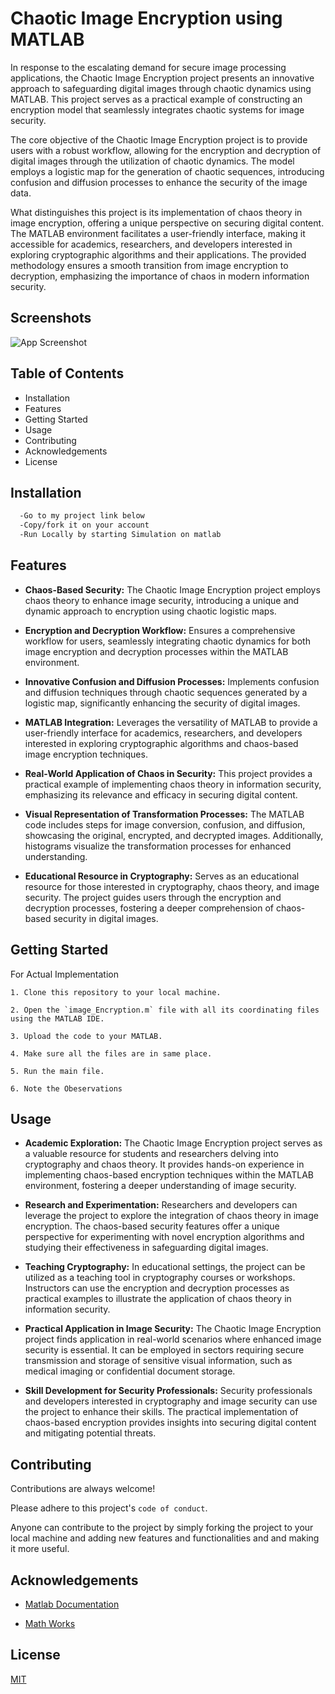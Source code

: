 
# Chaotic Image Encryption using MATLAB

In response to the escalating demand for secure image processing applications, the Chaotic Image Encryption project presents an innovative approach to safeguarding digital images through chaotic dynamics using MATLAB. This project serves as a practical example of constructing an encryption model that seamlessly integrates chaotic systems for image security.

The core objective of the Chaotic Image Encryption project is to provide users with a robust workflow, allowing for the encryption and decryption of digital images through the utilization of chaotic dynamics. The model employs a logistic map for the generation of chaotic sequences, introducing confusion and diffusion processes to enhance the security of the image data.

What distinguishes this project is its implementation of chaos theory in image encryption, offering a unique perspective on securing digital content. The MATLAB environment facilitates a user-friendly interface, making it accessible for academics, researchers, and developers interested in exploring cryptographic algorithms and their applications. The provided methodology ensures a smooth transition from image encryption to decryption, emphasizing the importance of chaos in modern information security.

## Screenshots

![App Screenshot](https://via.placeholder.com/468x300?text=App+Screenshot+Here)


## Table of Contents

- Installation
- Features
- Getting Started
- Usage
- Contributing
- Acknowledgements
- License
## Installation

```bash
  -Go to my project link below
  -Copy/fork it on your account
  -Run Locally by starting Simulation on matlab
```
    
## Features
- **Chaos-Based Security:** The Chaotic Image Encryption project employs chaos theory to enhance image security, introducing a unique and dynamic approach to encryption using chaotic logistic maps.

- **Encryption and Decryption Workflow:** Ensures a comprehensive workflow for users, seamlessly integrating chaotic dynamics for both image encryption and decryption processes within the MATLAB environment.

- **Innovative Confusion and Diffusion Processes:** Implements confusion and diffusion techniques through chaotic sequences generated by a logistic map, significantly enhancing the security of digital images.

- **MATLAB Integration:** Leverages the versatility of MATLAB to provide a user-friendly interface for academics, researchers, and developers interested in exploring cryptographic algorithms and chaos-based image encryption techniques.

- **Real-World Application of Chaos in Security:** This project provides a practical example of implementing chaos theory in information security, emphasizing its relevance and efficacy in securing digital content.

- **Visual Representation of Transformation Processes:** The MATLAB code includes steps for image conversion, confusion, and diffusion, showcasing the original, encrypted, and decrypted images. Additionally, histograms visualize the transformation processes for enhanced understanding.

- **Educational Resource in Cryptography:** Serves as an educational resource for those interested in cryptography, chaos theory, and image security. The project guides users through the encryption and decryption processes, fostering a deeper comprehension of chaos-based security in digital images.
## Getting Started

For Actual Implementation

    1. Clone this repository to your local machine.

    2. Open the `image_Encryption.m` file with all its coordinating files using the MATLAB IDE.

    3. Upload the code to your MATLAB.

    4. Make sure all the files are in same place.

    5. Run the main file.

    6. Note the Obeservations
## Usage

- **Academic Exploration:** The Chaotic Image Encryption project serves as a valuable resource for students and researchers delving into cryptography and chaos theory. It provides hands-on experience in implementing chaos-based encryption techniques within the MATLAB environment, fostering a deeper understanding of image security.

- **Research and Experimentation:** Researchers and developers can leverage the project to explore the integration of chaos theory in image encryption. The chaos-based security features offer a unique perspective for experimenting with novel encryption algorithms and studying their effectiveness in safeguarding digital images.

- **Teaching Cryptography:** In educational settings, the project can be utilized as a teaching tool in cryptography courses or workshops. Instructors can use the encryption and decryption processes as practical examples to illustrate the application of chaos theory in information security.

- **Practical Application in Image Security:** The Chaotic Image Encryption project finds application in real-world scenarios where enhanced image security is essential. It can be employed in sectors requiring secure transmission and storage of sensitive visual information, such as medical imaging or confidential document storage.

- **Skill Development for Security Professionals:** Security professionals and developers interested in cryptography and image security can use the project to enhance their skills. The practical implementation of chaos-based encryption provides insights into securing digital content and mitigating potential threats.

## Contributing

Contributions are always welcome!

Please adhere to this project's `code of conduct`.

Anyone can contribute to the project by simply forking the project to your local machine and adding new features and functionalities and and making it more useful.

## Acknowledgements

 - [Matlab Documentation](https://in.mathworks.com/help/matlab/)

- [Math Works](https://in.mathworks.com/matlabcentral/fileexchange/107175-image-encryption-and-decryption-using-aes)


## License

[MIT](https://choosealicense.com/licenses/mit/)

